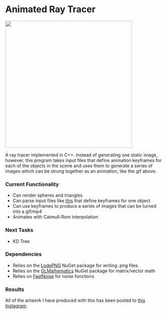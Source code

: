 # Animated Ray Tracer
<img src="images/hallway.gif" height="400px">

A ray tracer implemented in C++. Instead of generating one static image, however, this program takes input files that define animation keyframes for each of the objects in the scene and uses them to generate a series of images which can be strung together as an animation, like the gif above.

### Current Functionality
+ Can render spheres and triangles
+ Can parse input files like [this](Raytracer/world/whitted/first.sphere) that define keyframes for one object
+ Can use keyframes to produce a series of images that can be turned into a gif/mp4
+ Animates with Catmull-Rom interpolation

### Next Tasks
+ KD Tree

### Dependencies
+ Relies on the [LodePNG](https://github.com/lvandeve/lodepng) NuGet package for writing .png files.
+ Relies on the [GLMathematics](https://www.nuget.org/packages/glm/0.9.9.600) NuGet package for matrix/vector math
+ Relies on [FastNoise](https://github.com/Auburns/FastNoise) for noise functions

### Results
All of the artwork I have produced with this has been posted to [this Instagram](https://www.instagram.com/oofy.doodle/).
